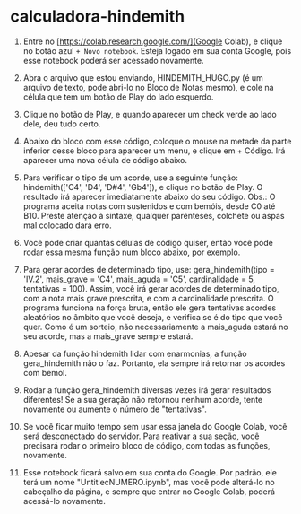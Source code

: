 # calculadora-hindemith

1) Entre no [https://colab.research.google.com/](Google Colab), e clique no botão azul `+ Novo notebook`. Esteja logado em sua conta Google, pois esse notebook poderá ser acessado novamente.

2) Abra o arquivo que estou enviando, HINDEMITH_HUGO.py (é um arquivo de texto, pode abri-lo no Bloco de Notas mesmo), e cole na célula que tem um botão de Play do lado esquerdo.

3) Clique no botão de Play, e quando aparecer um check verde ao lado dele, deu tudo certo.

4) Abaixo do bloco com esse código, coloque o mouse na metade da parte inferior desse bloco para aparecer um menu, e clique em + Código. Irá aparecer uma nova célula de código abaixo.

5) Para verificar o tipo de um acorde, use a seguinte função: hindemith(['C4', 'D4', 'D#4', 'Gb4']), e clique no botão de Play. O resultado irá aparecer imediatamente abaixo do seu código.
Obs.: O programa aceita notas com sustenidos e com bemóis, desde C0 até B10. Preste atenção à sintaxe, qualquer parênteses, colchete ou aspas mal colocado dará erro.

6) Você pode criar quantas células de código quiser, então você pode rodar essa mesma função num bloco abaixo, por exemplo.

7) Para gerar acordes de determinado tipo, use: gera_hindemith(tipo = 'IV.2', mais_grave = 'C4', mais_aguda = 'C5', cardinalidade = 5, tentativas = 100). Assim, você irá gerar acordes de determinado tipo, com a nota mais grave prescrita, e com a cardinalidade prescrita. O programa funciona na força bruta, então ele gera tentativas acordes aleatórios no âmbito que você deseja, e verifica se é do tipo que você quer. Como é um sorteio, não necessariamente a mais_aguda estará no seu acorde, mas a mais_grave sempre estará.

8) Apesar da função hindemith lidar com enarmonias, a função gera_hindemith não o faz. Portanto, ela sempre irá retornar os acordes com bemol.

9) Rodar a função gera_hindemith diversas vezes irá gerar resultados diferentes! Se a sua geração não retornou nenhum acorde, tente novamente ou aumente o número de "tentativas".

10) Se você ficar muito tempo sem usar essa janela do Google Colab, você será desconectado do servidor. Para reativar a sua seção, você precisará rodar o primeiro bloco de código, com todas as funções, novamente.

11) Esse notebook ficará salvo em sua conta do Google. Por padrão, ele terá um nome "UntitlecNUMERO.ipynb", mas você pode alterá-lo no cabeçalho da página, e sempre que entrar no Google Colab, poderá acessá-lo novamente.
